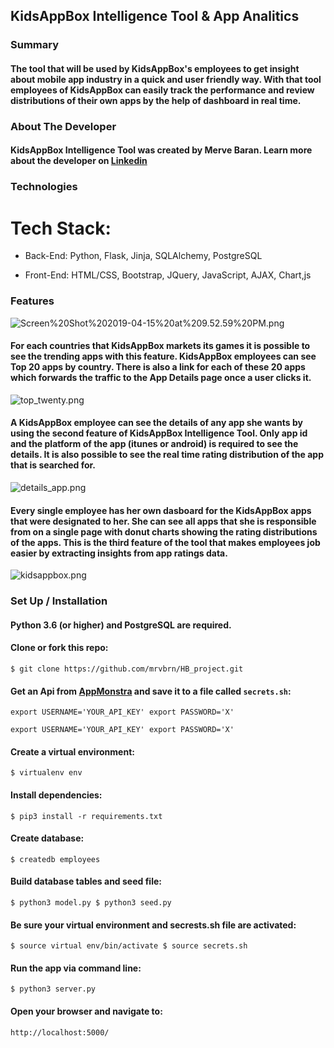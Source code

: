 
## KidsAppBox Intelligence Tool & App Analitics


### Summary

#### The tool that will be used by KidsAppBox's employees to get insight about mobile app industry in a quick and user friendly way. With that tool employees of KidsAppBox can easily track the performance and review distributions of their own apps by the help of dashboard in real time.


### About The Developer


#### KidsAppBox Intelligence Tool was created by Merve Baran. Learn more about the developer on [Linkedin](https://www.linkedin.com/in/merve-baran-355613161/)

### Technologies

# Tech Stack:

* Back-End: Python, Flask, Jinja, SQLAlchemy, PostgreSQL
+ Front-End: HTML/CSS, Bootstrap, JQuery, JavaScript, AJAX, Chart,js

### Features

![Screen%20Shot%202019-04-15%20at%209.52.59%20PM.png](attachment:Screen%20Shot%202019-04-15%20at%209.52.59%20PM.png)

#### For each countries that KidsAppBox markets its games it is possible to see the trending apps with this feature. KidsAppBox employees can see Top 20 apps by country. There is also a link for each of these 20 apps which forwards the traffic to the App Details page once a user clicks it.

![top_twenty.png](attachment:top_twenty.png)

#### A KidsAppBox employee can see the details of any app she wants by using the second feature of KidsAppBox Intelligence Tool. Only app id and the platform of the app (itunes or android) is required to see the details. It is also possible to see the real time rating distribution of the app that is searched for.

![details_app.png](attachment:details_app.png)

#### Every single employee has her own dasboard for the KidsAppBox apps that were designated to her. She can see all apps that she is responsible from on a single page with donut charts showing the rating distributions of the apps. This is the third feature of the tool that makes employees job easier by extracting insights from app ratings data.

![kidsappbox.png](attachment:kidsappbox.png)

### Set Up / Installation

#### Python 3.6 (or higher) and PostgreSQL are required.

#### Clone or fork this repo:

`$ git clone https://github.com/mrvbrn/HB_project.git`

#### Get an Api from [AppMonstra](https://appmonsta.com/dashboard/api-documentation/?python#introduction) and save it to a file called `secrets.sh`:

`export USERNAME='YOUR_API_KEY'
export PASSWORD='X'` 

`export USERNAME='YOUR_API_KEY'
 export PASSWORD='X'`

#### Create a virtual environment:

`$ virtualenv env`

#### Install dependencies:

`$ pip3 install -r requirements.txt`

#### Create database:


`$ createdb employees`

#### Build database tables and seed file:

`$ python3 model.py
 $ python3 seed.py `

#### Be sure your virtual environment and secrests.sh file are activated:

`$ source virtual env/bin/activate
 $ source secrets.sh`

#### Run the app via command line:

`$ python3 server.py`

#### Open your browser and navigate to:

`http://localhost:5000/`


```python

```
